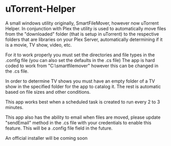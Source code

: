 # uTorrent-Helper
A small windows utility originally, SmartFileMover, however now uTorrent Helper. In conjunction with Plex the utility is used to automatically move files from the "downloaded" folder (that is setup in uTorrent) to the respective folders that are libraries on your Plex Server, automatically determining if it is a movie, TV show, video, etc.

For it to work properly you must set the directories and file types in the .config file (you can also set the defaults in the .cs file) The app is hard coded to work from "C:\smartfilemover\" however this can be changed in the .cs file.

In order to determine TV shows you must have an empty folder of a TV show in the specified folder for the app to catalog it. The rest is automatic based on file sizes and other conditions.

This app works best when a scheduled task is created to run every 2 to 3 minutes.

This app also has the ability to email when files are moved, please update "sendEmail" method in the .cs file with your credentials to enable this feature. This will be a .config file field in the future.

An official installer will be coming soon
